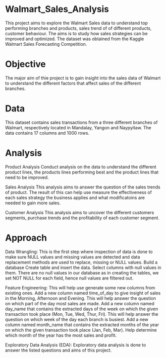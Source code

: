 # Walmart_Sales_Analysis
This project aims to explore the Walmart Sales data to understand top performing branches and products, sales trend of of different products, customer behaviour. The aims is to study how sales strategies can be improved and optimized. The dataset was obtained from the Kaggle Walmart Sales Forecasting Competition.
# Objective
The major aim of thie project is to gain insight into the sales data of Walmart to understand the different factors that affect sales of the different branches.
# Data
This dataset contains sales transactions from a three different branches of Walmart, respectively located in Mandalay, Yangon and Naypyitaw. The data contains 17 columns and 1000 rows.
# Analysis

Product Analysis
Conduct analysis on the data to understand the different product lines, the products lines performing best and the product lines that need to be improved.

Sales Analysis
This analysis aims to answer the question of the sales trends of product. The result of this can help use measure the effectiveness of each sales strategy the business applies and what modificatoins are needed to gain more sales.

Customer Analysis
This analysis aims to uncover the different customers segments, purchase trends and the profitability of each customer segment.
# Approach

Data Wrangling: This is the first step where inspection of data is done to make sure NULL values and missing values are detected and data replacement methods are used to replace, missing or NULL values.
Build a database
Create table and insert the data.
Select columns with null values in them. There are no null values in our database as in creating the tables, we set NOT NULL for each field, hence null values are filtered out.

Feature Engineering: This will help use generate some new columns from existing ones.
Add a new column named time_of_day to give insight of sales in the Morning, Afternoon and Evening. This will help answer the question on which part of the day most sales are made.
Add a new column named day_name that contains the extracted days of the week on which the given transaction took place (Mon, Tue, Wed, Thur, Fri). This will help answer the question on which week of the day each branch is busiest.
Add a new column named month_name that contains the extracted months of the year on which the given transaction took place (Jan, Feb, Mar). Help determine which month of the year has the most sales and profit.

Exploratory Data Analysis (EDA): Exploratory data analysis is done to answer the listed questions and aims of this project.
